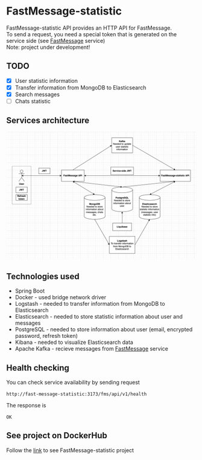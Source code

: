 # FastMessage-statistic
FastMessage-statistic API provides an HTTP API for FastMessage. </br>
To send a request, you need a special token that is generated on the service side (see  [FastMessage](https://github.com/miumiuhaskeer/FastMessage) service)</br>
Note: project under development!

## TODO
- [x] User statistic information
- [x] Transfer information from MongoDB to Elasticsearch
- [x] Search messages
- [ ] Chats statistic

## Services architecture
![Architecture](https://github.com/miumiuhaskeer/FastMessage-statistic/blob/master/.github/images/Diagram.jpg)

## Technologies used
- Spring Boot
- Docker - used bridge network driver
- Logstash - needed to transfer information from MongoDB to Elasticsearch
- Elasticsearch - needed to store statistic information about user and messages
- PostgreSQL - needed to store information about user (email, encrypted password, refresh token)
- Kibana - needed to visualize Elasticsearch data
- Apache Kafka - recieve messages from [FastMessage](https://github.com/miumiuhaskeer/FastMessage) service

## Health checking
You can check service availability by sending request
```
http://fast-message-statistic:3173/fms/api/v1/health
```
The response is
```
OK
```

## See project on DockerHub
Follow the [link](https://hub.docker.com/repository/docker/heybitbro/fast-message-statistic) to see FastMessage-statistic project
